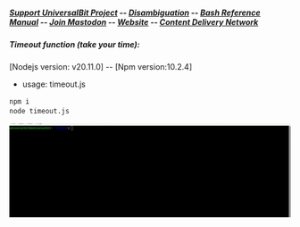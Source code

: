 ##### [Support UniversalBit Project](https://github.com/universalbit-dev/universalbit-dev/tree/main/support) -- [Disambiguation](https://en.wikipedia.org/wiki/Wikipedia:Disambiguation) -- [Bash Reference Manual](https://www.gnu.org/software/bash/manual/html_node/index.html) -- [Join Mastodon](https://mastodon.social/invite/wTHp2hSD) -- [Website](https://www.universalbit.it/) -- [Content Delivery Network](https://universalbitcdn.it/)

##### Timeout function (take your time):


[Nodejs version: v20.11.0] -- [Npm version:10.2.4] 

* usage: timeout.js
```bash
npm i
node timeout.js
```
<img src="https://github.com/universalbit-dev/universalbit-dev/blob/main/timeout/images/gif/timeout.gif" width="auto" />


